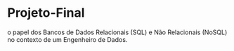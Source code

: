 # Projeto-Final
o papel dos Bancos de Dados Relacionais (SQL) e Não Relacionais (NoSQL) no contexto de um Engenheiro de Dados. 
